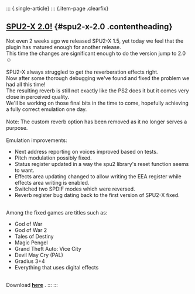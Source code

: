 ::: {.single-article}
::: {.item-page .clearfix}
## [SPU2-X 2.0!](/81-spu2-x-2-0.html) {#spu2-x-2.0 .contentheading}

Not even 2 weeks ago we released SPU2-X 1.5, yet today we feel that the
plugin has matured enough for another release.\
This time the changes are significant enough to do the version jump to
2.0
☺️\
\
SPU2-X always struggled to get the reverberation effects right.\
Now after some thorough debugging we\'ve found and fixed the problem we
had all this time!\
The resulting reverb is still not exactly like the PS2 does it but it
comes very close in perceived quality.\
We\'ll be working on those final bits in the time to come, hopefully
achieving a fully correct emulation one day.\
\
Note: The custom reverb option has been removed as it no longer serves a
purpose.\
\
Emulation improvements:

-   Next address reporting on voices improved based on tests.
-   Pitch modulation possibly fixed.
-   Status register updated in a way the spu2 library\'s reset function
    seems to want.
-   Effects area updating changed to allow writing the EEA register
    while effects area writing is enabled.
-   Switched two SPDIF modes which were reversed.
-   Reverb register bug dating back to the first version of SPU2-X
    fixed.

\
Among the fixed games are titles such as:

-   God of War
-   God of War 2
-   Tales of Destiny
-   Magic Pengel
-   Grand Theft Auto: Vice City
-   Devil May Cry (PAL)
-   Gradius 3+4
-   Everything that uses digital effects

\
Download **[here](/download/finish/9-plugins/16-spu2-x.html)** .
:::
:::
